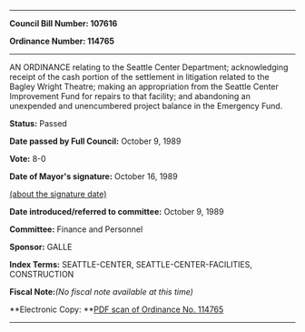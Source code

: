 

********

**Council Bill Number: 107616**
   
**Ordinance Number: 114765**
********

 AN ORDINANCE relating to the Seattle Center Department; acknowledging receipt of the cash portion of the settlement in litigation related to the Bagley Wright Theatre; making an appropriation from the Seattle Center Improvement Fund for repairs to that facility; and abandoning an unexpended and unencumbered project balance in the Emergency Fund.

**Status:** Passed
   
**Date passed by Full Council:** October 9, 1989
   
**Vote:** 8-0
   
**Date of Mayor's signature:** October 16, 1989
   
[(about the signature date)](/~public/approvaldate.htm)
   
   
   
**Date introduced/referred to committee:** October 9, 1989
   
**Committee:** Finance and Personnel
   
**Sponsor:** GALLE
   
   
**Index Terms:** SEATTLE-CENTER, SEATTLE-CENTER-FACILITIES, CONSTRUCTION

**Fiscal Note:**_(No fiscal note available at this time)_

**Electronic Copy: **[PDF scan of Ordinance No. 114765](/~archives/Ordinances/Ord_114765.pdf)

********

